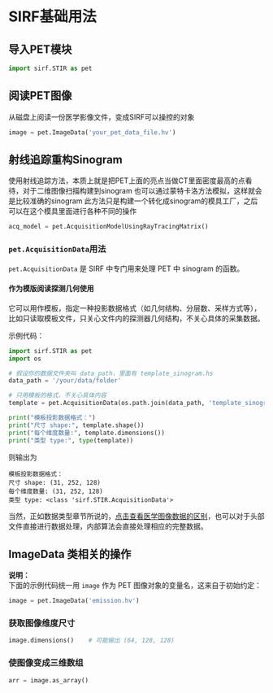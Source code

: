 # SIRF基础用法


## 导入PET模块

```python
import sirf.STIR as pet
```


## 阅读PET图像

从磁盘上阅读一份医学影像文件，变成SIRF可以操控的对象
```python
image = pet.ImageData('your_pet_data_file.hv')
```


## 射线追踪重构Sinogram

使用射线追踪方法，本质上就是把PET上面的亮点当做CT里面密度最高的点看待，对于二维图像扫描构建到sinogram
也可以通过蒙特卡洛方法模拟，这样就会是比较准确的sinogram
此方法只是构建一个转化成sinogram的模具工厂，之后可以在这个模具里面进行各种不同的操作

```python
acq_model = pet.AcquisitionModelUsingRayTracingMatrix()
```


### `pet.AcquisitionData`用法

`pet.AcquisitionData` 是 SIRF 中专门用来处理 PET 中 sinogram 的函数。

#### 作为模版阅读探测几何使用

它可以用作模板，指定一种投影数据格式（如几何结构、分层数、采样方式等），比如只读取模板文件，只关心文件内的探测器几何结构，不关心具体的采集数据。

示例代码：

```python
import sirf.STIR as pet
import os

# 假设你的数据文件夹叫 data_path，里面有 template_sinogram.hs
data_path = '/your/data/folder'

# 只用模板的格式，不关心具体内容
template = pet.AcquisitionData(os.path.join(data_path, 'template_sinogram.hs'))#其中os.path.join表示用完美方式缝合路径和文件

print("模板投影数据格式：")
print("尺寸 shape:", template.shape())
print("每个维度数量:", template.dimensions())
print("类型 type:", type(template))
```

则输出为

```text
模板投影数据格式：
尺寸 shape: (31, 252, 128)
每个维度数量: (31, 252, 128)
类型 type: <class 'sirf.STIR.AcquisitionData'>
```
当然，正如数据类型章节所说的，[点击查看医学图像数据的区别](../sirf/pictype/#hvhsdata)，也可以对于头部文件直接进行数据处理，内部算法会直接处理相应的完整数据。



## ImageData 类相关的操作

**说明：**  
下面的示例代码统一用 `image` 作为 PET 图像对象的变量名，这来自于初始约定：

```python
image = pet.ImageData('emission.hv')
```


### 获取图像维度尺寸

```python
image.dimensions()    # 可能输出 (64, 128, 128)
```


### 使图像变成三维数组

```python
arr = image.as_array()
```

